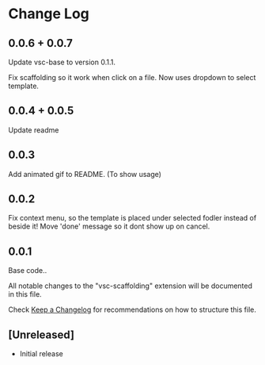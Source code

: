 # Change Log

## 0.0.6 + 0.0.7

Update vsc-base to version 0.1.1.

Fix scaffolding so it work when click on a file.
Now uses dropdown to select template.

## 0.0.4 + 0.0.5

Update readme

## 0.0.3

Add animated gif to README. (To show usage)

## 0.0.2

Fix context menu, so the template is placed under selected fodler instead of beside it!
Move 'done' message so it dont show up on cancel.

## 0.0.1

Base code..

All notable changes to the "vsc-scaffolding" extension will be documented in this file.

Check [Keep a Changelog](http://keepachangelog.com/) for recommendations on how to structure this file.

## [Unreleased]

-  Initial release
